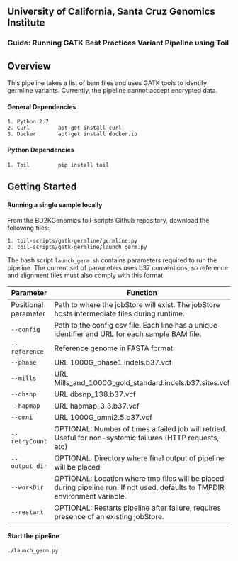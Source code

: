 ## University of California, Santa Cruz Genomics Institute
### Guide: Running GATK Best Practices Variant Pipeline using Toil

## Overview
This pipeline takes a list of bam files and uses GATK tools to identify germline variants. Currently, the pipeline cannot accept encrypted data.

#### General Dependencies
    1. Python 2.7
    2. Curl         apt-get install curl
    3. Docker       apt-get install docker.io

#### Python Dependencies
    1. Toil         pip install toil

## Getting Started
#### Running a single sample locally
From the BD2KGenomics toil-scripts Github repository, download the following files:

    1. toil-scripts/gatk-germline/germline.py
    2. toil-scripts/gatk-germline/launch_germ.py
    
The bash script `launch_germ.sh` contains parameters required to run the pipeline. The current set of parameters uses b37 conventions, so reference and alignment files must also comply with this format. 

| Parameter                 | Function                                                                                                                              |
|---------------------------|---------------------------------------------------------------------------------------------------------------------------------------|
| Positional parameter  | Path to where the jobStore will exist. The jobStore hosts intermediate files during runtime.                                          |
| `--config`		    | Path to the config csv file. Each line has a unique identifier and URL for each sample BAM file.						    |
| `--reference`  	    | Reference genome in FASTA format                                                                                                     |
| `--phase`		    | URL 1000G_phase1.indels.b37.vcf                                                                                                           |
| `--mills`		    | URL Mills_and_1000G_gold_standard.indels.b37.sites.vcf										    |
| `--dbsnp`		    | URL dbsnp_138.b37.vcf															    |
| `--hapmap`	            | URL hapmap_3.3.b37.vcf														    |	
| `--omni`		    | URL 1000G_omni2.5.b37.vcf														    |					
| `--retryCount`            | OPTIONAL: Number of times a failed job will retried. Useful for non-systemic failures (HTTP requests, etc)                            |
| `--output_dir`            | OPTIONAL: Directory where final output of pipeline will be placed                                                                     |
| `--workDir`               | OPTIONAL: Location where tmp files will be placed during pipeline run. If not used, defaults to TMPDIR environment variable.          |
| `--restart`               | OPTIONAL: Restarts pipeline after failure, requires presence of an existing jobStore.                                                 |

#### Start the pipeline 
`./launch_germ.py`

